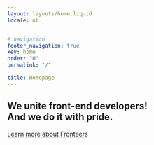 ```yaml
---
layout: layouts/home.liquid
locale: nl


# navigation
footer_navigation: true
key: home
order: "0"
permalink: "/"

title: Homepage
---
```

## We unite front-end developers! <br /> And we do it with pride.

<a href="{{locale}}/join-us/" class="button button-parentheses">Learn more 
  <span class="visually-hidden">about Fronteers</span></a>
